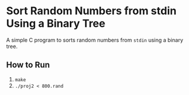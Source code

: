 # Sort Random Numbers from stdin Using a Binary Tree
A simple C program to sorts random numbers from `stdin` using a binary tree.

## How to Run
1. `make`
2. `./proj2 < 800.rand`
